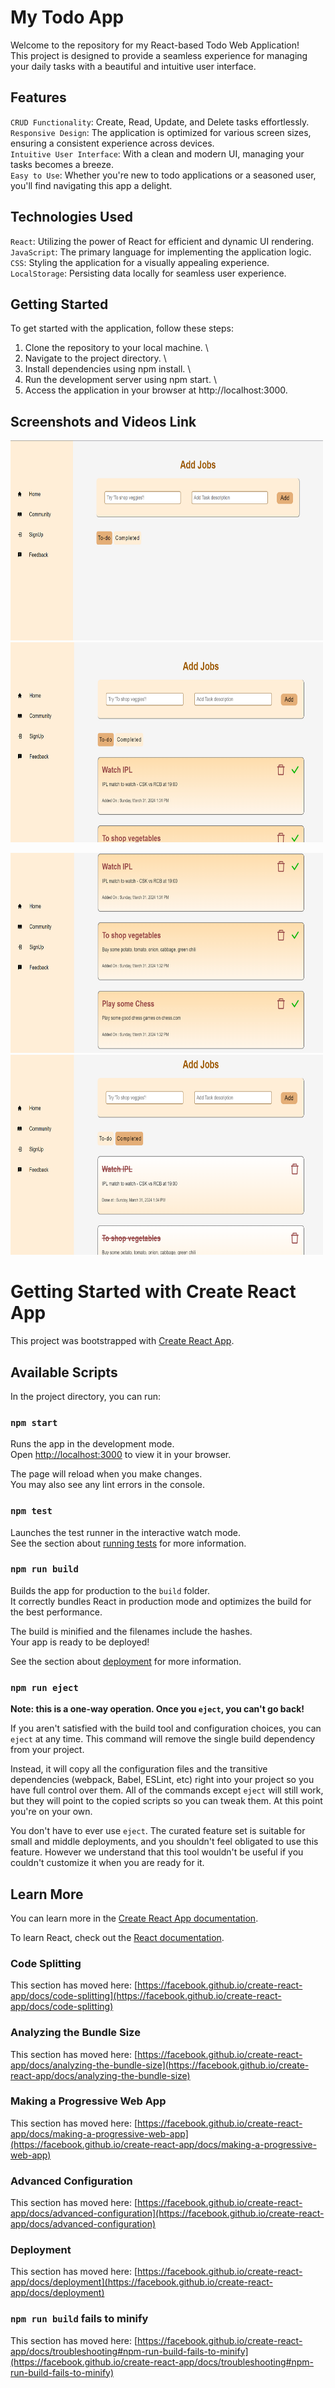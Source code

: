 # My Todo App

Welcome to the repository for my React-based Todo Web Application! \
This project is designed to provide a seamless experience for managing your daily tasks with a beautiful and intuitive user interface.

## Features
`CRUD Functionality`: Create, Read, Update, and Delete tasks effortlessly. \
`Responsive Design`: The application is optimized for various screen sizes, ensuring a consistent experience across devices. \
`Intuitive User Interface`: With a clean and modern UI, managing your tasks becomes a breeze. \
`Easy to Use`: Whether you're new to todo applications or a seasoned user, you'll find navigating this app a delight.

## Technologies Used
`React`: Utilizing the power of React for efficient and dynamic UI rendering. \
`JavaScript`: The primary language for implementing the application logic. \
`CSS`: Styling the application for a visually appealing experience. \
`LocalStorage`: Persisting data locally for seamless user experience.


## Getting Started
To get started with the application, follow these steps:

1. Clone the repository to your local machine. \
2. Navigate to the project directory. \
3. Install dependencies using npm install. \
4. Run the development server using npm start. \
5. Access the application in your browser at http://localhost:3000.

## Screenshots and Videos Link

<img src="https://github.com/candy-kush/my-todo-app/blob/main/public/Screenshot%202024-03-31%20133037.png" width="500" height="320" /> <img src="https://github.com/candy-kush/my-todo-app/blob/main/public/Screenshot%202024-03-31%20133354.png" width="500" height="320" />

<img src="https://github.com/candy-kush/my-todo-app/blob/main/public/Screenshot%202024-03-31%20133426.png" width="500" height="320" /> <img src="https://github.com/candy-kush/my-todo-app/blob/main/public/Screenshot%202024-03-31%20133636.png" width="500" height="320" />

# Getting Started with Create React App

This project was bootstrapped with [Create React App](https://github.com/facebook/create-react-app).

## Available Scripts

In the project directory, you can run:

### `npm start`

Runs the app in the development mode.\
Open [http://localhost:3000](http://localhost:3000) to view it in your browser.

The page will reload when you make changes.\
You may also see any lint errors in the console.

### `npm test`

Launches the test runner in the interactive watch mode.\
See the section about [running tests](https://facebook.github.io/create-react-app/docs/running-tests) for more information.

### `npm run build`

Builds the app for production to the `build` folder.\
It correctly bundles React in production mode and optimizes the build for the best performance.

The build is minified and the filenames include the hashes.\
Your app is ready to be deployed!

See the section about [deployment](https://facebook.github.io/create-react-app/docs/deployment) for more information.

### `npm run eject`

**Note: this is a one-way operation. Once you `eject`, you can't go back!**

If you aren't satisfied with the build tool and configuration choices, you can `eject` at any time. This command will remove the single build dependency from your project.

Instead, it will copy all the configuration files and the transitive dependencies (webpack, Babel, ESLint, etc) right into your project so you have full control over them. All of the commands except `eject` will still work, but they will point to the copied scripts so you can tweak them. At this point you're on your own.

You don't have to ever use `eject`. The curated feature set is suitable for small and middle deployments, and you shouldn't feel obligated to use this feature. However we understand that this tool wouldn't be useful if you couldn't customize it when you are ready for it.

## Learn More

You can learn more in the [Create React App documentation](https://facebook.github.io/create-react-app/docs/getting-started).

To learn React, check out the [React documentation](https://reactjs.org/).

### Code Splitting

This section has moved here: [https://facebook.github.io/create-react-app/docs/code-splitting](https://facebook.github.io/create-react-app/docs/code-splitting)

### Analyzing the Bundle Size

This section has moved here: [https://facebook.github.io/create-react-app/docs/analyzing-the-bundle-size](https://facebook.github.io/create-react-app/docs/analyzing-the-bundle-size)

### Making a Progressive Web App

This section has moved here: [https://facebook.github.io/create-react-app/docs/making-a-progressive-web-app](https://facebook.github.io/create-react-app/docs/making-a-progressive-web-app)

### Advanced Configuration

This section has moved here: [https://facebook.github.io/create-react-app/docs/advanced-configuration](https://facebook.github.io/create-react-app/docs/advanced-configuration)

### Deployment

This section has moved here: [https://facebook.github.io/create-react-app/docs/deployment](https://facebook.github.io/create-react-app/docs/deployment)

### `npm run build` fails to minify

This section has moved here: [https://facebook.github.io/create-react-app/docs/troubleshooting#npm-run-build-fails-to-minify](https://facebook.github.io/create-react-app/docs/troubleshooting#npm-run-build-fails-to-minify)
